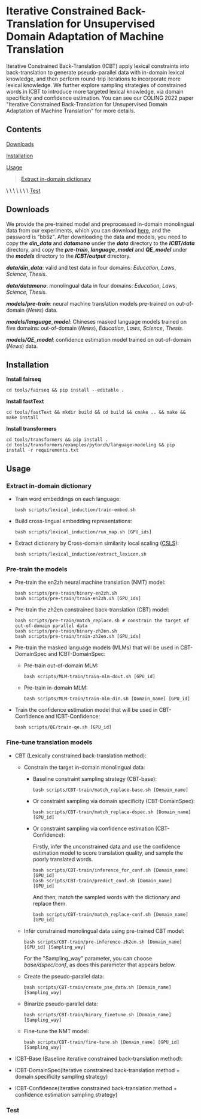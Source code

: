 # Iterative Constrained Back-Translation for Unsupervised Domain Adaptation of Machine Translation

Iterative Constrained Back-Translation  (ICBT) apply lexical constraints into back-translation to generate pseudo-parallel data with in-domain lexical knowledge, and then perform round-trip iterations to incorporate more lexical knowledge. We further explore sampling strategies of constrained words in ICBT to introduce more targeted lexical knowledge, via domain specificity and confidence estimation. You can see our COLING 2022 paper "Iterative Constrained Back-Translation for Unsupervised Domain Adaptation of Machine Translation"  for more details.

## Contents

[Downloads](#Downloads)

[Installation](#Installation)

[Usage](#Usage)

> [Extract in-domain dictionary](#Extract-in-domain-dictionary)



\ \ \ \ \ \ \ [Test](#Test)

## Downloads

We provide the pre-trained model and preprocessed in-domain monolingual data from our experiments, which you can download [here](https://pan.baidu.com/s/1kXxZf19WYnb07WS0JfVy9Q ), and the password is "bb6z". After downloading the data and models, you need to copy the ***din_data*** and ***datamono*** under the ***data*** directory to the ***ICBT/data*** directory, and copy the ***pre-train***, ***language_model*** and ***QE_model*** under the ***models*** directory to the ***ICBT/output*** directory.

***data/din_data***: valid and test data in four domains: *Education*, *Laws*, *Science*, *Thesis*.

***data/datamono***: monolingual data in four domains: *Education*, *Laws*, *Science*, *Thesis*.

***models/pre-train***: neural machine translation models pre-trained on out-of-domain (*News*) data.

***models/language_model***: Chineses masked language models trained on five domains: out-of-domain (*News*), *Education*, *Laws*, *Science*, *Thesis*.

***models/QE_model***: confidence estimation model trained on  out-of-domain (*News*) data.

## Installation

**Install fairseq**

```
cd tools/fairseq && pip install --editable .
```

**Install fastText**

```
cd tools/fastText && mkdir build && cd build && cmake .. && make && make install
```

**Install  transformers**

```
cd tools/transformers && pip install .
cd tools/transformers/examples/pytorch/language-modeling && pip install -r requirements.txt
```



## Usage

### Extract in-domain dictionary

- Train word embeddings on each language:

  ```shell
  bash scripts/lexical_induction/train-embed.sh
  ```

- Build cross-lingual embedding representations:

  ```shell
  bash scripts/lexical_induction/run_map.sh [GPU_ids]
  ```

- Extract dictionary by Cross-domain similarity local scaling ([CSLS](https://arxiv.org/pdf/1710.04087.pdf)):

  ```
  bash scripts/lexical_induction/extract_lexicon.sh
  ```

### Pre-train the models

- Pre-train the en2zh neural machine translation (NMT) model:

  ```
  bash scripts/pre-train/binary-en2zh.sh
  bash scripts/pre-train/train-en2zh.sh [GPU_ids]
  ```

- Pre-train the zh2en constrained back-translation (CBT) model:

  ```
  bash scripts/pre-train/match_replace.sh # constrain the target of out-of-domain parallel data
  bash scripts/pre-train/binary-zh2en.sh 
  bash scripts/pre-train/train-zh2en.sh [GPU_ids]
  ```

- Pre-train the masked language models (MLMs) that will be used in CBT-DomainSpec and ICBT-DomainSpec:

  - Pre-train out-of-domain MLM:

    ```
    bash scripts/MLM-train/train-mlm-dout.sh [GPU_id]
    ```

  - Pre-train in-domain MLM:

    ```
    bash scripts/MLM-train/train-mlm-din.sh [Domain_name] [GPU_id]
    ```

- Train the confidence estimation model that will be used in CBT-Confidence and ICBT-Confidence:

  ```
  bash scripts/QE/train-qe.sh [GPU_id]
  ```

### Fine-tune translation models

- CBT (Lexically constrained back-translation method):

  - Constrain the target in-domain monolingual data:

    - Baseline constraint sampling strategy (CBT-base):

      ```
      bash scripts/CBT-train/match_replace-base.sh [Domain_name]
      ```

    - Or  constraint sampling via domain specificity (CBT-DomainSpec):

      ```
      bash scripts/CBT-train/match_replace-dspec.sh [Domain_name] [GPU_id]
      ```

    - Or  constraint sampling via confidence estimation (CBT-Confidence):

      Firstly, infer the unconstrained data and use the confidence estimation model to score translation quality, and sample the  poorly translated words.

      ```
      bash scripts/CBT-train/inference_for_conf.sh [Domain_name] [GPU_id]
      bash scripts/CBT-train/predict_conf.sh [Domain_name] [GPU_id]
      ```

      And then, match the sampled words with the dictionary and replace them.

      ```
      bash scripts/CBT-train/match_replace-conf.sh [Domain_name] [GPU_id]
      ```

  - Infer constrained monolingual data using pre-trained CBT model:

    ```
    bash scripts/CBT-train/pre-inference-zh2en.sh [Domain_name] [GPU_id] [Sampling_way]
    ```

    For the "Sampling_way" parameter, you can choose *base/dspec/conf*, as does this parameter that appears below.

  - Create the pseudo-parallel data:

    ```
    bash scripts/CBT-train/create_pse_data.sh [Domain_name] [Sampling_way]
    ```

  - Binarize pseudo-parallel data:

    ```
    bash scripts/CBT-train/binary_finetune.sh [Domain_name] [Sampling_way]
    ```

  - Fine-tune the NMT model:

    ```
    bash scripts/CBT-train/fine-tune.sh [Domain_name] [GPU_id] [Sampling_way]
    ```

- ICBT-Base (Baseline iterative constrained back-translation method):

  

- ICBT-DomainSpec(Iterative constrained back-translation method + domain specificity sampling strategy)

  

- ICBT-Confidence(Iterative constrained back-translation method + confidence estimation sampling strategy)

### Test

